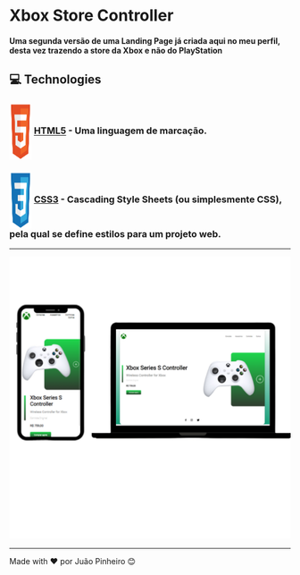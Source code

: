 # Xbox Store Controller

#### Uma segunda versão de uma Landing Page já criada aqui no meu perfil, desta vez trazendo a store da Xbox e não do PlayStation

## 💻 Technologies

 ### <img align="center" alt="Juao-HTML" height="100" width="40" src="https://raw.githubusercontent.com/devicons/devicon/master/icons/html5/html5-original.svg">  [HTML5](https://pt.wikipedia.org/wiki/HTML5) - Uma linguagem de marcação.
### <img align="center" alt="Juao-CSS" height="100" width="40" src="https://raw.githubusercontent.com/devicons/devicon/master/icons/css3/css3-original.svg">  [CSS3](https://pt.wikipedia.org/wiki/CSS3#:~:text=CSS3%20é%20a%20terceira%20mais,web%20(página%20de%20internet).) -  Cascading Style Sheets (ou simplesmente CSS), pela qual se define estilos para um projeto web.
---
<img src="./img/mockup.png"/>

---
Made with ❤️ por Juão Pinheiro 😊
